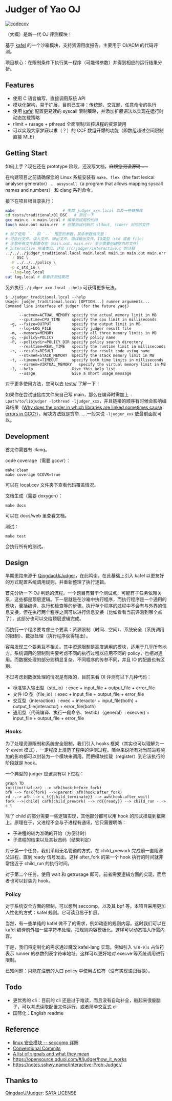 # Judger of Yao OJ

[![codecov](https://codecov.io/gh/sshwy/yaoj-judger/branch/master/graph/badge.svg?token=J2YFL24TOH)](https://codecov.io/gh/sshwy/yaoj-judger)

（大概）是新一代 OJ 评测模块！

基于 [kafel](https://github.com/google/kafel) 的一个沙箱模块，支持资源用度报告。主要用于 OI/ACM 的代码评测。

项目核心：在限制条件下执行某一程序（可能带参数）并得到相应的运行结果分析。

## Features

- 使用 C 语言编写，直接调用系统 API
- 模块化架构，易于扩展，目前已支持：传统题、交互题、任意命令的执行
- 使用 [kafel](https://github.com/google/kafel) 配置更易读的 syscall 限制策略，并添加扩展语法以实现在运行时动态加载策略
- rlimit + rusage + pthread 全面限制/监控进程的资源使用
- 可以实现大家梦寐以求（？）的 CCF 数组开爆的功能（即数组超过空间限制直接 MLE）

## Getting Start

如何上手？现在还在 prototype 阶段，还没写文档，~~麻烦您阅读源码……~~

在构建项目之前请确保您的 Linux 系统安装有 `make`、`flex`（the fast lexical analyser generator） 、 `ausyscall`（a program that allows mapping syscall names and numbers） 和 clang 系列命令。

接下在项目根目录执行：

```bash
make                     # 生成 judger_xxx.local 以及一些链接库
cd tests/traditional/01_DSC   # 测试一下
gcc main.c -o main.local # 编译测试用的代码
touch main.out main.err  # 创建测试代码的 stdout, stderr 对应的文件

# 除了使用 `-` 和 `--` 指定的参数，其余参数依次是：
# 可执行文件、读入文件、输出文件、错误输出文件、IO类型（std 或者 file）
# 注意所有文件都要存在（main.out，main.err 至少需要创建空白的文件）
# interactive 用法类似，详见 src/judger/interactive.c 的注释
../../../judger_traditional.local main.local main.in main.out main.err std \
  -r DSC \
  -P ../../../policy \
  -p c_std_io \
  --log=log.local
cat log.local # 看看评测结果吧
```

另外执行 `./judger_xxx.local --help` 可获得更多玩法。

```
$ ./judger_traditional.local --help
Usage: judger_traditional.local [OPTION...] runner arguments...
Command line interface of judger (for the future yaoj)

      --actmem=ACTUAL_MEMORY specify the actual memory limit in MB
      --cputime=CPU_TIME     specify the cpu limit in milliseconds
  -g, --fsize=OUTPUT         specify the output limit in MB
      --log=LOG_FILE         specify judger result file
  -m, --memory=MEMORY        specify all three memory limits in MB
  -p, --policy=POLICY        specify policy name
  -P, --policydir=POLICY_DIR specify policy search directory
      --realtime=REAL_TIME   specify the runtime limit in milliseconds
  -r, --result=RESULT        specify the result code using name
      --stkmem=STACK_MEMORY  specify the stack memory limit in MB
  -t, --timeout=TIMEOUT      specify both time limits in milliseconds
      --virmem=VIRTUAL_MEMORY   specify the virtual memory limit in MB
  -?, --help                 Give this help list
      --usage                Give a short usage message
```

对于更多使用方法，您可以去 [tests/](https://github.com/sshwy/yaoj-judger/tree/master/tests) 了解一下！

如果你在尝试链接库文件来自己写 main，那么在编译时需加上 `-Lpath/to/libjudger -lpthread -ljudger_xxx`，并且链接的顺序有时候会影响编译结果（[Why does the order in which libraries are linked sometimes cause errors in GCC?](https://stackoverflow.com/questions/45135/why-does-the-order-in-which-libraries-are-linked-sometimes-cause-errors-in-gcc)）。解决方法就是穷举……一般来说 `-ljudger_xxx` 放最前面就可以。

## Development

首先你需要有 clang。

code coverage（需要 gcovr）：

```
make clean
make coverage GCOVR=true
```

可以在 local.cov 文件夹下查看代码覆盖情况。

文档生成（需要 doxygen）：

```
make docs
```

可以在 docs/web 里查看文档。

测试：

```
make test
```

会执行所有的测试。

## Design

早期思路来源于 [QingdaoU/Judger](https://github.com/QingdaoU/Judger)，在此鸣谢。在此基础上引入 kafel 以更友好的方式配置系统调用规则，并重新整理了执行逻辑。

首先分析一下 OJ 判题的流程。一个题目有若干个测试点，可能有子任务依赖关系，这些都是顶层逻辑。下一层就是在沙箱中执行程序，而执行程序是一个通用的模块，囊括编译、执行和检查等的步骤。执行单个程序的过程中不会有与外界的信息交换，但在执行两个程序之间可以进行信息交换（比如看看当前评测到哪个点了），这部分也可以交给顶层逻辑完成。

而执行一个程序要考虑三个要素：资源限制（时间、空间）、系统安全（系统调用的限制）、数据处理（执行程序获得输出）。

容易发现三个要素互不相关。其中资源限制是高度通用的模块，适用于几乎所有地方。系统调用的限制则需要考虑不同的执行过程以应用不同的 policy，也相对通用。而数据处理的部分则稍显复杂。不同程序的传参不同，并且 IO 的配置也有区别。

不过考虑到数据处理的情况是有限的，目前来看 OI 评测有以下几种代码：

- 标准输入输出型（std_io）: exec + input_file + output_file + error_file
- 文件 IO 型（file_io）: exec + input_file + output_file + error_file
- 交互型（interaction）: exec + interactor + input_file(both) + output_file(interactor) + error_file(both)
- 通用型（代码编译、执行一段命令、testlib）（general）: execve() + input_file + output_file + error_file

### Hooks

为了处理资源限制和系统安全限制，我们引入 hooks 框架（其实也可以理解为一个 event 模式），一定程度上规范了程序的评测过程。简单来说所有对当前进程施加的影响都可以封装为一个模块来调用。而把模块挂载（register）到它该执行的阶段就是 hook。

一个典型的 judger 应该具有以下过程：

```mermaid
graph TD
init(initialize) --> bfh(hook:before_fork)
bfh --> fork{fork} -->|parent| afh(hook:after_fork)
rd -.-> afh --> c_t{{child_terminate}} --> awh(hook:after_wait)
fork -->|child| cafh(child_prework) --> rd{{ready}} --> child_run -.-> c_t
```

除了 child 的部分需要一些逻辑实现，其他部分都可以用 hook 的形式挂载到框架上。原理在于，父进程不会与子进程有通讯，它只需要明确：

- 子进程的较为准确的开始（方便计时）
- 子进程的结束以及其状态码（结果判定）

对于第一个任务，我们采用无名管道的方式，在 child_prework 完成前一直阻塞父进程，直到 ready 信号发出。这样 after_fork 的第一个 hook 执行的时间就非常接近于 child_run 的执行时间。

对于第二个任务，使用 wait 和 getrusage 即可。前者需要逻辑方面的实现，而后者也可以封装为 hook。

### Policy

对于系统安全方面的限制，可以想到 seccomp，以及其 bpf 等。本项目采用更加人性化的方式：kafel 规则。它可读且易于扩展。

当然，有一些单纯的 kafel 做不了的需求，例如动态的规则内容。这时我们可以在 kafel 编译前外加一些字符串处理，把规则内容模板化。这样可以动态插入所需内容。

于是，我们将定制化的需求通过魔改 kafel-lang 实现。例如引入 `%[0-9]s` 占位符表示 runner 的参数列表字符串地址。这样可以更好地对 execve 等系统调用进行限制。

已知问题：只能在注册的入口 policy 中使用占位符（没有实现递归替换）。

## Todo

- 更优秀的 cli：目前的 cli 还是过于难读，而且没有自动补全，敲起来很废脑子，可以考虑读取配置文件运行，或者简单交互式 cli
- 国际化：English readme

## Reference

- [linux 安全模块 -- seccomp 详解](https://zhuanlan.zhihu.com/p/363174561)
- [Conventional Commits](https://www.conventionalcommits.org/en/v1.0.0/)
- [A list of signals and what they mean](https://www-uxsup.csx.cam.ac.uk/courses/moved.Building/signals.pdf)
- https://opensource.qduoj.com/#/judger/how_it_works
- https://notes.sshwy.name/Interactive-Prob-Judger/

## Thanks to

[QingdaoU/Judger](https://github.com/QingdaoU/Judger): [SATA LICENSE](https://github.com/QingdaoU/Judger/raw/newnew/LICENSE)
